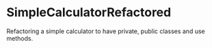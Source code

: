 # SimpleCalculatorRefactored
Refactoring a simple calculator to have private, public classes and use methods.
